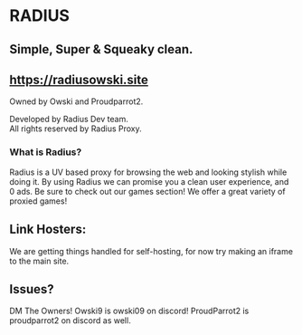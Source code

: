# RADIUS
## Simple, Super & Squeaky clean.
## https://radiusowski.site

Owned by Owski and Proudparrot2.

Developed by Radius Dev team.  
All rights reserved by Radius Proxy.

### What is Radius?
Radius is a UV based proxy for browsing the web and looking stylish while doing it.
By using Radius we can promise you a clean user experience, and 0 ads.
Be sure to check out our games section! We offer a great variety of proxied games!

## Link Hosters:
We are getting things handled for self-hosting, for now try making an iframe to the main site.

## Issues?
DM The Owners!
Owski9 is owski09 on discord!
ProudParrot2 is proudparrot2 on discord as well.
